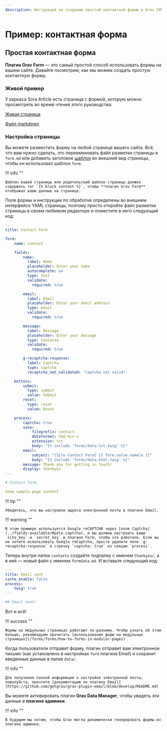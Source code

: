 ```yaml
---
description: Инструкция по созданию простой контактной формы в Grav CMS.
---
```


# Пример: контактная форма

## Простая контактная форма

**Плагин Grav Form** — это самый простой способ использовать формы на вашем сайте. Давайте посмотрим, как мы можем создать простую контактную форму.


### Живой пример

У каркаса Sora Article есть страница с формой, которую можно просмотреть во время чтения этого руководства:

[Живая страница](http://demo.getgrav.org/soraarticle-skeleton/contact)

[Файл markdown](https://raw.githubusercontent.com/getgrav/grav-skeleton-soraarticle-blog/develop/pages/03.contact/form.md)

### Настройка страницы

Вы можете разместить форму на любой странице вашего сайта. Всё, что вам нужно сделать, это переименовать файл разметки страницы в `form.md` или добавить заголовок [шаблон](/content/headers#shablon) во внешний вид страницы, чтобы он использовал шаблон `form`.

!!! info ""

	Шаблон вашей страницы или родительский шаблон страницы должен содержать тег `{% block content %}`, чтобы **плагин Grav Form** отображал ваши данные на странице.

Поля формы и инструкции по обработке определены во внешнем интерфейсе YAML страницы, поэтому просто откройте файл разметки страницы в своем любимом редакторе и поместите в него следующий код:

```yaml
---
title: Contact Form

form:
    name: contact

    fields:
        name:
          label: Name
          placeholder: Enter your name
          autocomplete: on
          type: text
          validate:
            required: true

        email:
          label: Email
          placeholder: Enter your email address
          type: email
          validate:
            required: true

        message:
          label: Message
          placeholder: Enter your message
          type: textarea
          validate:
            required: true

        g-recaptcha-response:
          label: Captcha
          type: captcha
          recaptcha_not_validated: 'Captcha not valid!'

    buttons:
        submit:
          type: submit
          value: Submit
        reset:
          type: reset
          value: Reset

    process:
        captcha: true
        save:
            fileprefix: contact-
            dateformat: Ymd-His-u
            extension: txt
            body: "{% include 'forms/data.txt.twig' %}"
        email:
            subject: "[Site Contact Form] {{ form.value.name|e }}"
            body: "{% include 'forms/data.html.twig' %}"
        message: Thank you for getting in touch!
        display: thankyou
---

# Contact form

Some sample page content
```

!!! tip ""

	Убедитесь, что вы настроили адреса электронной почты в плагине Email.

!!! warning ""

	В этом примере используется Google reCAPTCHA через [поле Captcha](../fields-available/#pole-captcha), и вы должны настроить ваши `site_key` и `secret_key` в плагине Form, чтобы это работало. Если вы не хотите использовать Google reCaptcha, просто удалите поле `g-recaptcha-response` и строчку `captcha: true` из секции `process`.

Теперь внутри папки `contacts` создайте подпапку с именем `thankyou/`, а в ней — новый файл с именем `formdata.md`. И вставьте следующий код:

```yaml
---
title: Email sent
cache_enable: false
process:
    twig: true
---

## Email sent!
```

Вот и всё!

!!! success ""

	Формы на модульных страницах работают по-разному. Чтобы узнать об этом больше, рекомендуем прочитать [использование форм на модульных страницах](/forms/forms/how-to-forms-in-modular-pages)

Когда пользователи отправят форму, плагин отправит вам электронное письмо (как установлено в настройках `form` плагина Email) и сохранит введенные данные в папке `data/`.

!!! info ""

	Для получения полной информации о настройке электронной почты, пожалуйста, прочтите [документацию по плагину Email](https://github.com/getgrav/grav-plugin-email/blob/develop/README.md)

Вы можете активировать плагин **Grav Data Manager**, чтобы увидеть эти данные в **плагине админки**.

!!! info ""

	В будущем мы хотим, чтобы Grav могла динамически генерировать формы из плагина админки.
